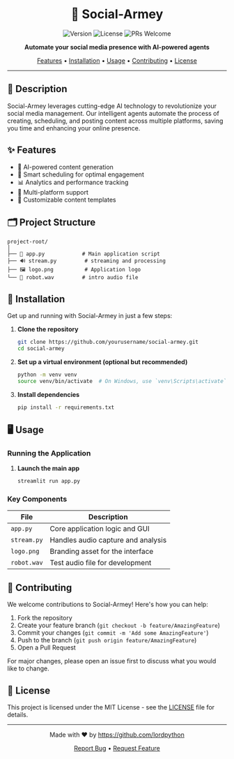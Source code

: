 <div align="center">

# 🤖 Social-Armey

![Version](https://img.shields.io/badge/version-1.0.0-blue.svg?cacheSeconds=2592000)
![License](https://img.shields.io/badge/License-MIT-yellow.svg)
![PRs Welcome](https://img.shields.io/badge/PRs-welcome-brightgreen.svg?style=flat-square)

**Automate your social media presence with AI-powered agents**

[Features](#features) • [Installation](#installation) • [Usage](#usage) • [Contributing](#contributing) • [License](#license)

</div>

---

## 📘 Description

Social-Armey leverages cutting-edge AI technology to revolutionize your social media management. Our intelligent agents automate the process of creating, scheduling, and posting content across multiple platforms, saving you time and enhancing your online presence.

## ✨ Features

- 🧠 AI-powered content generation
- 📅 Smart scheduling for optimal engagement
- 📊 Analytics and performance tracking
- 🔗 Multi-platform support
- 🎨 Customizable content templates

## 🗂 Project Structure

```
project-root/
│
├── 📜 app.py            # Main application script
├── 🔊 stream.py         # streaming and processing
├── 🖼 logo.png          # Application logo
└── 🎵 robot.wav         # intro audio file
```

## 🚀 Installation

Get up and running with Social-Armey in just a few steps:

1. **Clone the repository**
   ```sh
   git clone https://github.com/yourusername/social-armey.git
   cd social-armey
   ```

2. **Set up a virtual environment (optional but recommended)**
   ```sh
   python -m venv venv
   source venv/bin/activate  # On Windows, use `venv\Scripts\activate`
   ```

3. **Install dependencies**
   ```sh
   pip install -r requirements.txt
   ```

## 🖥 Usage

### Running the Application

1. **Launch the main app**
   ```bash
   streamlit run app.py
   ```


### Key Components

| File | Description |
|------|-------------|
| `app.py` | Core application logic and GUI |
| `stream.py` | Handles audio capture and analysis |
| `logo.png` | Branding asset for the interface |
| `robot.wav` | Test audio file for development |

## 🤝 Contributing

We welcome contributions to Social-Armey! Here's how you can help:

1. Fork the repository
2. Create your feature branch (`git checkout -b feature/AmazingFeature`)
3. Commit your changes (`git commit -m 'Add some AmazingFeature'`)
4. Push to the branch (`git push origin feature/AmazingFeature`)
5. Open a Pull Request

For major changes, please open an issue first to discuss what you would like to change.

## 📄 License

This project is licensed under the MIT License - see the [LICENSE](LICENSE) file for details.

---

<div align="center">

Made with ❤️ by https://github.com/lordpython

[Report Bug](https://github.com/lordpython/social-armey/issues) • [Request Feature](https://github.com/lordpython/social-armey/issues)

</div>
